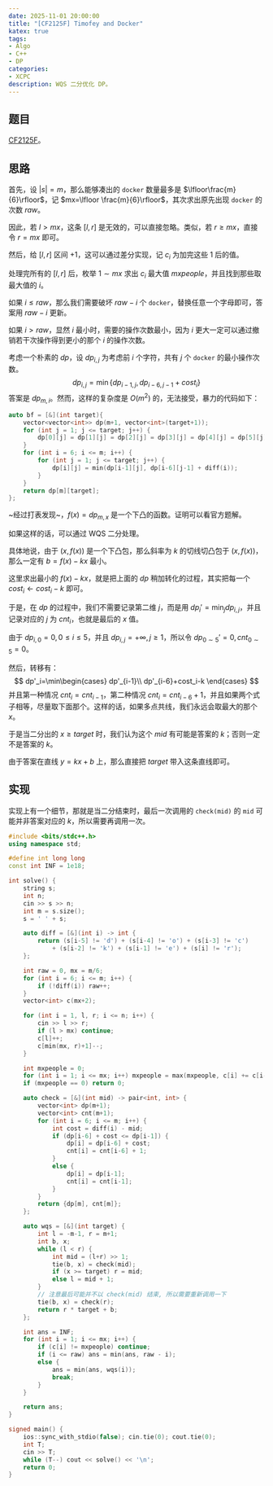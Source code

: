 ```yaml
---
date: 2025-11-01 20:00:00
title: "[CF2125F] Timofey and Docker"
katex: true
tags:
- Algo
- C++
- DP
categories:
- XCPC
description: WQS 二分优化 DP。
---
```


## 题目

[CF2125F](https://codeforces.com/contest/2125/problem/F)。

## 思路

首先，设 $|s|=m$，那么能够凑出的 `docker` 数量最多是 $\lfloor\frac{m}{6}\rfloor$，记 $mx=\lfloor \frac{m}{6}\rfloor$，其次求出原先出现 `docker` 的次数 $raw$。

因此，若 $l>mx$，这条 $[l,r]$ 是无效的，可以直接忽略。类似，若 $r\ge mx$，直接令 $r=mx$ 即可。

然后，给 $[l,r]$ 区间 $+1$，这可以通过差分实现，记 $c_i$ 为加完这些 $1$ 后的值。

处理完所有的 $[l,r]$ 后，枚举 $1\sim mx$ 求出 $c_i$ 最大值 $mxpeople$，并且找到那些取最大值的 $i$。

如果 $i\le raw$，那么我们需要破坏 $raw-i$ 个 `docker`，替换任意一个字母即可，答案用 $raw-i$ 更新。

如果 $i>raw$，显然 $i$ 最小时，需要的操作次数最小，因为 $i$ 更大一定可以通过撤销若干次操作得到更小的那个 $i$ 的操作次数。

考虑一个朴素的 $dp$，设 $dp_{i,j}$ 为考虑前 $i$ 个字符，共有 $j$ 个 `docker` 的最小操作次数。
$$
dp_{i,j}=\min\{dp_{i-1,j},dp_{i-6,j-1}+cost_i\}
$$
答案是 $dp_{m,i}$。然而，这样的复杂度是 $O(m^2)$ 的，无法接受，暴力的代码如下：

```cpp
auto bf = [&](int target){
    vector<vector<int>> dp(m+1, vector<int>(target+1));
    for (int j = 1; j <= target; j++) {
        dp[0][j] = dp[1][j] = dp[2][j] = dp[3][j] = dp[4][j] = dp[5][j] = INF;
    }
    for (int i = 6; i <= m; i++) {
        for (int j = 1; j <= target; j++) {
            dp[i][j] = min(dp[i-1][j], dp[i-6][j-1] + diff(i));
        }
    }
    return dp[m][target];
};
```

~经过打表发现~，$f(x)=dp_{m,x}$ 是一个下凸的函数。证明可以看官方题解。

如果这样的话，可以通过 WQS 二分处理。

具体地说，由于 $(x,f(x))$ 是一个下凸包，那么斜率为 $k$ 的切线切凸包于 $(x,f(x))$，那么一定有 $b=f(x)-kx$ 最小。

这里求出最小的 $f(x)-kx$，就是把上面的 $dp$ 稍加转化的过程，其实把每一个 $cost_i\gets cost_i-k$ 即可。

于是，在 $dp$ 的过程中，我们不需要记录第二维 $j$，而是用 $dp_{i}'=\min_{j}dp_{i,j}$，并且记录对应的 $j$ 为 $cnt_i$，也就是最后的 $x$ 值。

由于 $dp_{i,0}=0,0\le i\le 5$，并且 $dp_{i,j}=+\infty, j\ge 1$，所以令 $dp_{0\sim 5}'=0,cnt_{0\sim 5}=0$。

然后，转移有：
$$
dp'_i=\min\begin{cases}
dp'_{i-1}\\
dp'_{i-6}+cost_i-k
\end{cases}
$$
并且第一种情况 $cnt_i=cnt_{i-1}$，第二种情况 $cnt_i=cnt_{i-6}+1$，并且如果两个式子相等，尽量取下面那个。这样的话，如果多点共线，我们永远会取最大的那个 $x$。

于是当二分出的 $x\ge target$ 时，我们认为这个 $mid$ 有可能是答案的 $k$；否则一定不是答案的 $k$。

由于答案在直线 $y=kx+b$ 上，那么直接把 $target$ 带入这条直线即可。

## 实现

实现上有一个细节，那就是当二分结束时，最后一次调用的 `check(mid)` 的 `mid` 可能并非答案对应的 $k$，所以需要再调用一次。

```cpp
#include <bits/stdc++.h>
using namespace std;

#define int long long
const int INF = 1e18;

int solve() {
    string s;
    int n;
    cin >> s >> n;
    int m = s.size();
    s = ' ' + s;

    auto diff = [&](int i) -> int {
        return (s[i-5] != 'd') + (s[i-4] != 'o') + (s[i-3] != 'c')
            + (s[i-2] != 'k') + (s[i-1] != 'e') + (s[i] != 'r');
    };

    int raw = 0, mx = m/6;
    for (int i = 6; i <= m; i++) {
        if (!diff(i)) raw++;
    }
    vector<int> c(mx+2);

    for (int i = 1, l, r; i <= n; i++) {
        cin >> l >> r;
        if (l > mx) continue;
        c[l]++;
        c[min(mx, r)+1]--;
    }

    int mxpeople = 0;
    for (int i = 1; i <= mx; i++) mxpeople = max(mxpeople, c[i] += c[i-1]);
    if (mxpeople == 0) return 0;

    auto check = [&](int mid) -> pair<int, int> {
        vector<int> dp(m+1);
        vector<int> cnt(m+1);
        for (int i = 6; i <= m; i++) {
            int cost = diff(i) - mid;
            if (dp[i-6] + cost <= dp[i-1]) {
                dp[i] = dp[i-6] + cost;
                cnt[i] = cnt[i-6] + 1;
            }
            else {
                dp[i] = dp[i-1];
                cnt[i] = cnt[i-1];
            }
        }
        return {dp[m], cnt[m]};
    };

    auto wqs = [&](int target) {
        int l = -m-1, r = m+1;
        int b, x;
        while (l < r) {
            int mid = (l+r) >> 1;
            tie(b, x) = check(mid);
            if (x >= target) r = mid;
            else l = mid + 1;
        }
        // 注意最后可能并不以 check(mid) 结束, 所以需要重新调用一下
        tie(b, x) = check(r);
        return r * target + b;
    };

    int ans = INF;
    for (int i = 1; i <= mx; i++) {
        if (c[i] != mxpeople) continue;
        if (i <= raw) ans = min(ans, raw - i);
        else {
            ans = min(ans, wqs(i));
            break;
        }
    }

    return ans;
}

signed main() {
    ios::sync_with_stdio(false); cin.tie(0); cout.tie(0);
    int T;
    cin >> T;
    while (T--) cout << solve() << '\n';
    return 0;
}
```

